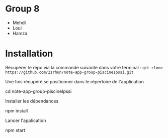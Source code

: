 # Group 8

* Mehdi 
* Loui
* Hamza



# Installation

Récupérer le repo via la commande suivante dans votre terminal :
``
  git clone https://github.com/2zrhun/note-app-group-piscineIpssi.git
``

Une fois récupéré se positionner dans le répertoire de l'application

cd note-app-group-piscineIpssi

Installer les dépendances

npm install

Lancer l'application

npm start
